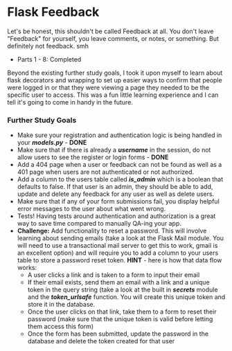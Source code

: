 # Flask Feedback

Let's be honest, this shouldn't be called Feedback at all. You don't leave "Feedback" for yourself, you leave comments, or notes, or something. But definitely not feedback. smh

-   Parts 1 - 8: Completed

Beyond the existing further study goals, I took it upon myself to learn about flask decorators and wrapping to set up easier ways to confirm that people were logged in or that they were viewing a page they needed to be the specific user to access. This was a fun little learning experience and I can tell it's going to come in handy in the future.

### Further Study Goals

-   Make sure your registration and authentication logic is being handled in your **_models.py_** - **DONE**
-   Make sure that if there is already a **_username_** in the session, do not allow users to see the register or login forms - **DONE**
-   Add a 404 page when a user or feedback can not be found as well as a 401 page when users are not authenticated or not authorized.
-   Add a column to the users table called **_is_admin_** which is a boolean that defaults to false. If that user is an admin, they should be able to add, update and delete any feedback for any user as well as delete users.
-   Make sure that if any of your form submissions fail, you display helpful error messages to the user about what went wrong.
-   Tests! Having tests around authentication and authorization is a great way to save time compared to manually QA-ing your app.
-   **Challenge:** Add functionality to reset a password. This will involve learning about sending emails (take a look at the Flask Mail module. You will need to use a transactional mail server to get this to work, gmail is an excellent option) and will require you to add a column to your users table to store a password reset token. **HINT** - here is how that data flow works:
    -   A user clicks a link and is taken to a form to input their email
    -   If their email exists, send them an email with a link and a unique token in the query string (take a look at the built in **_secrets_** module and the **_token_urlsafe_** function. You will create this unique token and store it in the database.
    -   Once the user clicks on that link, take them to a form to reset their password (make sure that the unique token is valid before letting them access this form)
    -   Once the form has been submitted, update the password in the database and delete the token created for that user
